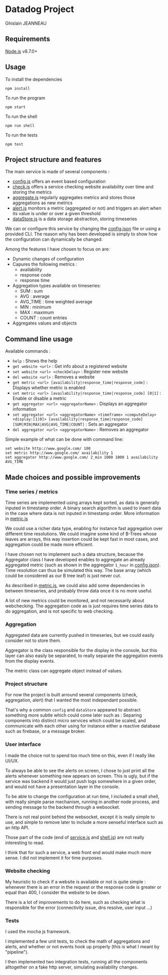 # Datadog Project

Ghislain JEANNEAU

## Requirements

[Node.js](https://nodejs.org/) v8.7.0+

## Usage

To install the dependencies

```npm install```

To run the program

```npm start```

To run the shell

```npm run shell```

To run the tests

```npm test```

## Project structure and features

The main service is made of several components :
 - [config.js](./config.js) offers an event based configuration
 - [check.js](./check.js) offers a service checking website availability over time 
            and storing the metrics
 - [aggregate.js](./aggregate.js) regularly aggregates metrics and stores those
                aggregations as new metrics
 - [alert.js](./alert.js) monitors a metric (aggregated or not) and triggers an alert
            when its value is under or over a given threshold
 - [dataStore.js](./dataStore.js) is a data storage abstraction, storing timeseries

We can or configure this service by changing the [config.json](./config.json) file or using a provided CLI. The reason why has been developed is simply to show how the configuration can dynamically be changed.

Among the features I have chosen to focus on are:
 - Dynamic changes of configuration
 - Capures the following metrics :
    - availability
    - response code
    - response time
 - Aggregation types available on timeseries:
    - SUM : sum
    - AVG : average
    - AVG_TIME : time weighted average
    - MIN : minimum
    - MAX : maximum
    - COUNT : count entries
 - Aggregates values and objects
## Command line usage

Available commands :
 - `help` : Shows the help
 - `get website <url>` : Get info about a registered website
 - `set website <url> <checkDelay>` : Register new website
 - `del website <url>` : Removes a website
 - `get metric <url> [availability|response_time|response_code]` : Displays whether metric is enabled
 - `set metric <url> [availability|response_time|response_code] [0|1]` : Enable or disable a metric
 - `get aggregator <url> <aggregatorName>` : Displays an aggregator information
 - `set aggregator <url> <aggregatorName> <timeframe> <computeDelay> <display:[1|0]> [availability|response_time|response_code] [SUM|MIN|MAX|AVG|AVG_TIME|COUNT]` : Sets an aggregator
 - `del aggregator <url> <aggregatorName>` : Removes an aggregator

 Simple example of what can be done with command line:
 ```
set website http://www.google.com/ 100
set metric http://www.google.com/ availability 1
set aggregator http://www.google.com/ 2_min 1000 1000 1 availability AVG_TIME
 ```

 ## Made choices and possible improvements

 ### Time series / metrics
Time series are implemented using arrays kept sorted, as data is generally inputed in timestamp order. A binary search algorithm is used to insert data in the case where data is not inputed in timestamp order. More information in [metric.js](./metric.js)

We could use a richer data type, enabling for instance fast aggregation over different time resolutions. We could imagine some kind of B-Trees whose leaves are arrays, this way insertion could be kept fast in most cases, and aggregation could be made more efficient.

I have chosen not to implement such a data structure, because the Aggregator class I have developed enables to aggregate an already aggregated metric (such as shown in the aggregator `1_hour` in [config.json](./config.json)). Time resolution can thus be simulated this way. The base array (which could be considered as our B tree leaf) is just never cut.

As described in [metric.js](./metric.js), we could also add some dependencies in between timeseries, and probably throw data once it is no more useful.

A lot of new metrics could be monitored, and not necessarily about webchecking. The aggregation code as is just requires time series data to do aggregation, and is not specific to web checking.

### Aggregation

Aggregated data are currently pushed in timeseries, but we could easily consider not to store them.

Aggregator is the class responsible for the display in the console, but this layer can also easily be separated, to really separate the aggregation events from the display events.

The metric class can aggregate object instead of values.

### Project structure

For now the project is built arround several components (check, aggregation, alert) that I wanted the most independant possible.

That's why a common `config` and `dataStore` appeared to abstract something more subtle which could come later such as : Separing components into distinct micro services which could be scaled, and communicate with each other using for instance either a reactive database such as firebase, or a message broker.

### User interface

I made the choice not to spend too much time on this, even if I really like UI/UX.

To always be able to see the alerts on screen, I chose to just print all the alerts whenever something new appears on screen. This is ugly, but if the service was backend it would just push logs somewhere in a given order, and would not have a presentation layer in the console.

To be able to change the configuration at run time, I included a small shell, with really simple parse mechanism, running in another node process, and sending message to the backend through a websocket.

There is not real point behind the websocket, except it is really simple to use, and simple to remove later to include a more senseful interface such as an http API.

Those part of the code (end of [service.js](./service.js) and [shell.js](./shell.js)) are not really interesting to read.

I think that for such a service, a web front end would make much more sense. I did not implement it for time purposes.

### Website checking

My heuristic to check if a website is available or not is quite simple : whenever there is an error in the request or the response code is greater or equal than 400, I consider the website to be down.

There is a lot of improvements to do here, such as checking what is responsible for the error (connectivity issue, dns resolve, user input ...)

### Tests

I used the mocha js framework.

I implemented a few unit tests, to check the math of aggregations and alerts, and whether or not events hook up properly (this is what I meant by "pipeline").

I then implemented two integration tests, running all the components alltogether on a fake http server, simulating availability changes.
